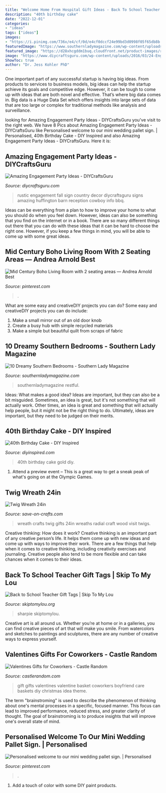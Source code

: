 ```yaml
---
title: "Welcome Home From Hospital Gift Ideas - Back To School Teacher Gift Tags"
description: "40th birthday cake"
date: "2022-12-01"
categories:
- "ideas"
tags: ["ideas"]
images:
- "https://i.pinimg.com/736x/e4/cf/0d/e4cf0dccf24e99bd3d0998f05f65db8b.jpg"
featuredImage: "https://www.southernladymagazine.com/wp-content/uploads/2016/02/dreamy-southern-bedrooms-featured.jpg"
featured_image: "https://d28xhcgddm1buq.cloudfront.net/product-images/radial-wreath-24-1-A.jpg"
image: "https://www.diycraftsguru.com/wp-content/uploads/2016/03/24-Engagement-Party-Ideas.jpeg"
ShowToc: true
author: "Dr. Jess Kohler PhD"
---
```



One important part of any successful startup is having big ideas. From products to services to business models, big ideas can help the startup achieve its goals and competitive edge. However, it can be tough to come up with ideas that are both novel and effective. That’s where big data comes in. Big data is a Huge Data Set which offers insights into large sets of data that are too large or complex for traditional methods like analysis and surveillance.

	

		
looking for Amazing Engagement Party Ideas - DIYCraftsGuru you've visit to the right web. We have 8 Pics about Amazing Engagement Party Ideas - DIYCraftsGuru like Personalised welcome to our mini wedding pallet sign. | Personalised, 40th Birthday Cake - DIY Inspired and also Amazing Engagement Party Ideas - DIYCraftsGuru. Here it is:
		
    
## Amazing Engagement Party Ideas - DIYCraftsGuru

<img loading=lazy src="https://www.diycraftsguru.com/wp-content/uploads/2016/03/24-Engagement-Party-Ideas.jpeg" onerror="this.onerror=null;this.src='https://tse2.mm.bing.net/th?id=OIP.-DUdzqor5dGrOo0hMxiBTQHaLH&amp;pid=15.1';" alt="Amazing Engagement Party Ideas - DIYCraftsGuru">

_Source: diycraftsguru.com_

>rustic engagement fall sign country decor diycraftsguru signs amazing huffington barn reception cowboy info bbq. 

	

Ideas can be everything from a plan to how to improve your home to what you should do when you feel down. However, ideas can also be something that you find on the internet or in a book. There are so many different things out there that you can do with these ideas that it can be hard to choose the right one. However, if you keep a few things in mind, you will be able to come up with some great ideas.

    
## Mid Century Boho Living Room With 2 Seating Areas — Andrea Arnold Best

<img loading=lazy src="https://i.pinimg.com/736x/e4/cf/0d/e4cf0dccf24e99bd3d0998f05f65db8b.jpg" onerror="this.onerror=null;this.src='https://tse2.mm.bing.net/th?id=OIP.ecPOHbdhrt17dgC5BScpKgHaJ4&amp;pid=15.1';" alt="Mid Century Boho Living Room with 2 seating areas — Andrea Arnold Best">

_Source: pinterest.com_

>. 

	

What are some easy and creativeDIY projects you can do?
Some easy and creativeDIY projects you can do include:
1. Make a small mirror out of an old door knob
2. Create a busy hub with simple recycled materials
3. Make a simple but beautiful quilt from scraps of fabric

    
## 10 Dreamy Southern Bedrooms - Southern Lady Magazine

<img loading=lazy src="https://www.southernladymagazine.com/wp-content/uploads/2016/02/dreamy-southern-bedrooms-featured.jpg" onerror="this.onerror=null;this.src='https://tse3.mm.bing.net/th?id=OIP.2MODUXt_G34KlhWEbAXAKQHaE8&amp;pid=15.1';" alt="10 Dreamy Southern Bedrooms - Southern Lady Magazine">

_Source: southernladymagazine.com_

>southernladymagazine restful. 

	

Ideas: What makes a good idea?
Ideas are important, but they can also be a bit misguided. Sometimes, an idea is great, but it's not something that will actually work. Other times, an idea is great and something that will actually help people, but it might not be the right thing to do. Ultimately, ideas are important, but they need to be judged on their merits.

    
## 40th Birthday Cake - DIY Inspired

<img loading=lazy src="https://diyinspired.com/wp-content/uploads/2020/07/40th-Birthday-Cake.jpg" onerror="this.onerror=null;this.src='https://tse2.mm.bing.net/th?id=OIP.4Q2zQpa4bMF2ZPczTAcVBwHaJ3&amp;pid=15.1';" alt="40th Birthday Cake - DIY Inspired">

_Source: diyinspired.com_

>40th birthday cake gold diy. 

	

1. Attend a preview event – This is a great way to get a sneak peak of what's going on at the Olympic Games.

    
## Twig Wreath 24in

<img loading=lazy src="https://d28xhcgddm1buq.cloudfront.net/product-images/radial-wreath-24-1-A.jpg" onerror="this.onerror=null;this.src='https://tse3.mm.bing.net/th?id=OIP.HKkE3fOg4Fa2rz1WHN3kyAHaLH&amp;pid=15.1';" alt="Twig Wreath 24in">

_Source: save-on-crafts.com_

>wreath crafts twig gifts 24in wreaths radial craft wood visit twigs. 

	

Creative thinking: How does it work?
Creative thinking is an important part of any creative person’s life. It helps them come up with new ideas and come up with ways to improve their work. There are a few things that help when it comes to creative thinking, including creativity exercises and journaling. Creative people also tend to be more flexible and can take chances when it comes to their ideas.

    
## Back To School Teacher Gift Tags | Skip To My Lou

<img loading=lazy src="http://www.skiptomylou.org/wp-content/uploads/2015/08/sharpie-marker-teacher-gift-1.jpg" onerror="this.onerror=null;this.src='https://tse4.mm.bing.net/th?id=OIP._ifbbpwNg3jfp5PvoOgmygHaLH&amp;pid=15.1';" alt="Back to School Teacher Gift Tags | Skip To My Lou">

_Source: skiptomylou.org_

>sharpie skiptomylou. 

	

Creative art is all around us. Whether you’re at home or in a galleries, you can find creative pieces of art that will make you smile. From watercolors and sketches to paintings and sculptures, there are any number of creative ways to express yourself.

    
## Valentines Gifts For Coworkers - Castle Random

<img loading=lazy src="https://castlerandom.com/wp-content/uploads/2019/11/red-basket-gift-idea.jpg" onerror="this.onerror=null;this.src='https://tse3.mm.bing.net/th?id=OIP.GPVUvsnfX073fauq-4KqowHaJ4&amp;pid=15.1';" alt="Valentines Gifts for Coworkers - Castle Random">

_Source: castlerandom.com_

>gift gifts valentines valentine basket coworkers boyfriend care baskets diy christmas idea theme. 

	

The term "brainstroming" is used to describe the phenomenon of thinking about one's mental processes in a specific, focused manner. This focus can lead to improved performance, reduced stress, and greater clarity of thought. The goal of brainstroming is to produce insights that will improve one's overall state of mind.

    
## Personalised Welcome To Our Mini Wedding Pallet Sign. | Personalised

<img loading=lazy src="https://i.pinimg.com/736x/89/7d/a7/897da7a9eec469d3926dd10e668791cb.jpg" onerror="this.onerror=null;this.src='https://tse4.mm.bing.net/th?id=OIP.Rx5_Enh5O7qdmcvilGIKJAHaJ3&amp;pid=15.1';" alt="Personalised welcome to our mini wedding pallet sign. | Personalised">

_Source: pinterest.com_

>. 

	

1. Add a touch of color with some DIY paint products.

